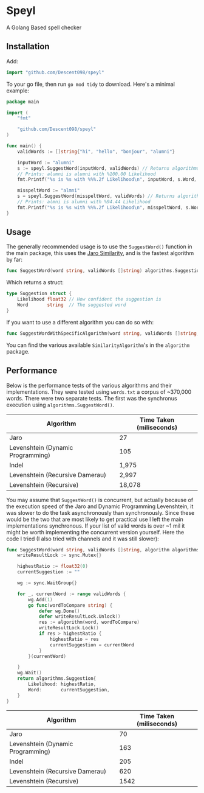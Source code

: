 # Speyl

A Golang Based spell checker

## Installation

Add:

```go
import "github.com/Descent098/speyl"
```
 
To your go file, then run `go mod tidy` to download. Here's a minimal example:

```go
package main

import (
	"fmt"

	"github.com/Descent098/speyl"
)

func main() {
	validWords := []string{"hi", "hello", "bonjour", "alumni"}

	inputWord := "alumni"
	s := speyl.SuggestWord(inputWord, validWords) // Returns algorithms.Suggestion{Likelihood: 1.0, Word: "alumni"}
	// Prints: alumni is alumni with %100.00 Likelihood
	fmt.Printf("%s is %s with %%%.2f Likelihood\n", inputWord, s.Word, s.Likelihood*100)

	misspeltWord := "almni"
	s = speyl.SuggestWord(misspeltWord, validWords) // Returns algorithms.Suggestion{Likelihood: 0.944, Word: "alumni"}
	// Prints: almni is alumni with %94.44 Likelihood
	fmt.Printf("%s is %s with %%%.2f Likelihood\n", misspeltWord, s.Word, s.Likelihood*100)
}
```


## Usage

The generally recommended usage is to use the `SuggestWord()` function in the main package, this uses the [Jaro Similarity](https://en.wikipedia.org/wiki/Jaro%E2%80%93Winkler_distance), and is the fastest algorithm by far:

```go 
func SuggestWord(word string, validWords []string) algorithms.Suggestion{}
```

Which returns a struct:

```go
type Suggestion struct {
	Likelihood float32 // How confident the suggestion is
	Word       string  // The suggested word
}
```

If you want to use a different algorithm you can do so with:

```go
func SuggestWordWithSpecificAlgorithm(word string, validWords []string, algorithm algorithms.SimilarityAlgorithm) algorithms.Suggestion {}
```

You can find the various available `SimilarityAlgorithm`'s in the `algorithm` package.

## Performance

Below is the performance tests of the various algorithms and their implementations. They were tested using `words.txt` a corpus of ~370,000 words. There were two separate tests. The first was the synchronus execution using `algorithms.SuggestWord()`. 

| Algorithm | Time Taken (miliseconds) |
|-----------|--------------------------|
| Jaro | 27 |
| Levenshtein (Dynamic Programming) | 105 |
| Indel | 1,975 |
| Levenshtein (Recursive Damerau) | 2,997 | 
| Levenshtein (Recursive) | 18,078 |

You may assume that `SuggestWord()` is concurrent, but actually because of the execution speed of the Jaro and Dynamic Programming Levenshtein, it was slower to do the task asynchronously than synchronously. Since these would be the two that are most likely to get practical use I left the main implementations synchronous. If your list of valid words is over ~1 mil it might be worth implementing the concurrent version yourself. Here the code I tried (I also tried with channels and it was still slower):

```go
func SuggestWord(word string, validWords []string, algorithm algorithms.SimilarityAlgorithm) algorithms.Suggestion {
	writeResultLock := sync.Mutex{}

	highestRatio := float32(0)
	currentSuggestion := ""

	wg := sync.WaitGroup{}

	for _, currentWord := range validWords {
		wg.Add(1)
		go func(wordToCompare string) {
			defer wg.Done()
			defer writeResultLock.Unlock()
			res := algorithm(word, wordToCompare)
			writeResultLock.Lock()
			if res > highestRatio {
				highestRatio = res
				currentSuggestion = currentWord
			}
		}(currentWord)

	}
	wg.Wait()
	return algorithms.Suggestion{
		Likelihood: highestRatio,
		Word:       currentSuggestion,
	}
}
```

| Algorithm | Time Taken (miliseconds) |
|-----------|--------------------------|
| Jaro | 70 |
| Levenshtein (Dynamic Programming) | 163 |
| Indel | 205 |
| Levenshtein (Recursive Damerau) | 620 | 
| Levenshtein (Recursive) | 1542 |
